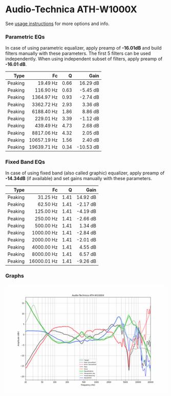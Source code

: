 # Audio-Technica ATH-W1000X
See [usage instructions](https://github.com/jaakkopasanen/AutoEq#usage) for more options and info.

### Parametric EQs
In case of using parametric equalizer, apply preamp of **-16.01dB** and build filters manually
with these parameters. The first 5 filters can be used independently.
When using independent subset of filters, apply preamp of **-16.01 dB**.

| Type    | Fc          |    Q | Gain      |
|--------:|------------:|-----:|----------:|
| Peaking | 19.49 Hz    | 0.66 | 16.29 dB  |
| Peaking | 116.90 Hz   | 0.63 | -5.45 dB  |
| Peaking | 1364.97 Hz  | 0.93 | -2.74 dB  |
| Peaking | 3362.72 Hz  | 2.93 | 3.36 dB   |
| Peaking | 6188.40 Hz  | 1.86 | 8.86 dB   |
| Peaking | 229.01 Hz   | 3.39 | -1.12 dB  |
| Peaking | 439.49 Hz   | 4.73 | 2.68 dB   |
| Peaking | 8817.06 Hz  | 4.32 | 2.05 dB   |
| Peaking | 10657.19 Hz | 1.56 | 2.40 dB   |
| Peaking | 19639.71 Hz | 0.34 | -10.53 dB |

### Fixed Band EQs
In case of using fixed band (also called graphic) equalizer, apply preamp of **-14.34dB**
(if available) and set gains manually with these parameters.

| Type    | Fc          |    Q | Gain     |
|--------:|------------:|-----:|---------:|
| Peaking | 31.25 Hz    | 1.41 | 14.92 dB |
| Peaking | 62.50 Hz    | 1.41 | -2.17 dB |
| Peaking | 125.00 Hz   | 1.41 | -4.19 dB |
| Peaking | 250.00 Hz   | 1.41 | -2.66 dB |
| Peaking | 500.00 Hz   | 1.41 | 1.34 dB  |
| Peaking | 1000.00 Hz  | 1.41 | -2.84 dB |
| Peaking | 2000.00 Hz  | 1.41 | -2.01 dB |
| Peaking | 4000.00 Hz  | 1.41 | 4.55 dB  |
| Peaking | 8000.00 Hz  | 1.41 | 6.57 dB  |
| Peaking | 16000.01 Hz | 1.41 | -9.26 dB |

### Graphs
![](./Audio-Technica%20ATH-W1000X.png)